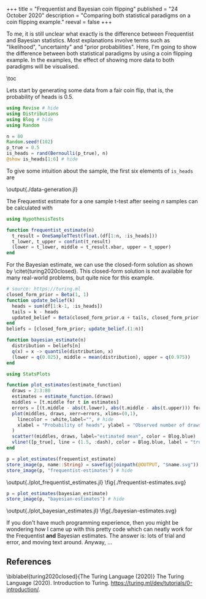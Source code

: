 +++
title = "Frequentist and Bayesian coin flipping"
published = "24 October 2020"
description = "Comparing both statistical paradigms on a coin flipping example."
reeval = false
+++

To me, it is still unclear what exactly is the difference between Frequentist and Bayesian statistics.
Most explanations involve terms such as "likelihood", "uncertainty" and "prior probabilities".
Here, I'm going to show the difference between both statistical paradigms by using a coin flipping example.
In the examples, the effect of showing more data to both paradigms will be visualised.

\toc 

Lets start by generating some data from a fair coin flip, that is, the probability of heads is 0.5.

```julia:./data-generation.jl
using Revise # hide
using Distributions
using Blog # hide
using Random

n = 80
Random.seed!(102)
p_true = 0.5
is_heads = rand(Bernoulli(p_true), n)
@show is_heads[1:6] # hide
```

To give some intuition about the sample, the first six elements of `is_heads` are

\output{./data-generation.jl}

The Frequentist estimate for a one sample t-test after seeing $n$ samples can be calculated with

```julia:./frequentist_estimate.jl
using HypothesisTests

function frequentist_estimate(n)
  t_result = OneSampleTTest(float.(df[1:n, :is_heads]))
  t_lower, t_upper = confint(t_result)
  (lower = t_lower, middle = t_result.xbar, upper = t_upper)
end
```

For the Bayesian estimate, we can use the closed-form solution as shown by \citet{turing2020closed}.
This closed-form solution is not available for many real-world problems, but quite nice for this example.

```julia:/bayesian_beliefs.jl
# source: https://turing.ml
closed_form_prior = Beta(1, 1)
function update_belief(k)
  heads = sum(df[1:k-1, :is_heads])
  tails = k - heads
  updated_belief = Beta(closed_form_prior.α + tails, closed_form_prior.β + heads)
end
beliefs = [closed_form_prior; update_belief.(1:n)]
```

```julia:/bayesian_estimate.jl
function bayesian_estimate(n)
  distribution = beliefs[n]
  q(x) = x -> quantile(distribution, x)
  (lower = q(0.025), middle = mean(distribution), upper = q(0.975))
end
```

```julia:./plot_estimates.jl
using StatsPlots

function plot_estimates(estimate_function)
  draws = 2:3:80
  estimates = estimate_function.(draws)
  middles = [t.middle for t in estimates]
  errors = [(t.middle - abs(t.lower), abs(t.middle - abs(t.upper))) for t in estimates]
  plot(middles, draws, xerr=errors, xlims=(0,1),
    linecolor = :white,label="", # hide
    xlabel = "Probability of heads", ylabel = "Observed number of draws"
  )
  scatter!(middles, draws, label="estimated mean", color = Blog.blue)
  vline!([p_true], line = (1.5, :dash), color = Blog.blue, label = "true mean")
end
```

```julia:./plot_frequentist_estimates.jl
p = plot_estimates(frequentist_estimate)
store_image(p, name::String) = savefig(joinpath(@OUTPUT, "$name.svg")) # hide 
store_image(p, "frequentist-estimates") # hide
```
\output{./plot_frequentist_estimates.jl}
\fig{./frequentist-estimates.svg}

```julia:./plot_bayesian_estimates.jl
p = plot_estimates(bayesian_estimate)
store_image(p, "bayesian-estimates") # hide
```
\output{./plot_bayesian_estimates.jl}
\fig{./bayesian-estimates.svg}

If you don't have much programming experience, then you might be wondering how I came up with this pretty code which can neatly work for the Frequentist **and** Bayesian estimates.
The answer is: lots of trial and error, and moving text around.
Anyway, ...

## References 
\biblabel{turing2020closed}{The Turing Language (2020)}
The Turing Language (2020). 
Introduction to Turing.
<https://turing.ml/dev/tutorials/0-introduction/>.

